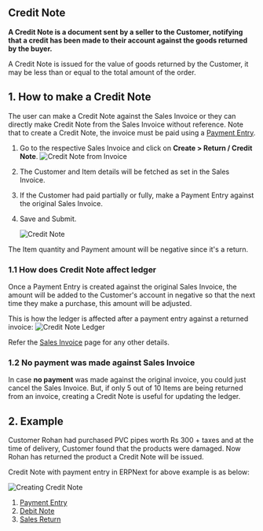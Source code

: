 ## Credit Note

**A Credit Note is a document sent by a seller to the Customer, notifying that a credit has been made to their account against the goods returned by the buyer.**

A Credit Note is issued for the value of goods returned by the Customer, it may be less than or equal to the total amount of the order.

## 1\. How to make a Credit Note

The user can make a Credit Note against the Sales Invoice or they can directly make Credit Note from the Sales Invoice without reference. Note that to create a Credit Note, the invoice must be paid using a [Payment Entry](https://docs.erpnext.com/docs/v13/user/manual/en/accounts/payment-entry).

1.  Go to the respective Sales Invoice and click on **Create > Return / Credit Note**. ![Credit Note from Invoice](https://docs.erpnext.com/files/credit-note-from-invoice.png)
    
2.  The Customer and Item details will be fetched as set in the Sales Invoice.
    
3.  If the Customer had paid partially or fully, make a Payment Entry against the original Sales Invoice.
4.  Save and Submit.
    
    ![Credit Note](https://docs.erpnext.com/files/credit-note.png)
    

The Item quantity and Payment amount will be negative since it's a return.

### 1.1 How does Credit Note affect ledger

Once a Payment Entry is created against the original Sales Invoice, the amount will be added to the Customer's account in negative so that the next time they make a purchase, this amount will be adjusted.

This is how the ledger is affected after a payment entry against a returned invoice: ![Credit Note Ledger](https://docs.erpnext.com/files/credit-note-ledger.png)

Refer the [Sales Invoice](https://docs.erpnext.com/docs/v13/user/manual/en/accounts/sales-invoice) page for any other details.

### 1.2 No payment was made against Sales Invoice

In case **no payment** was made against the original invoice, you could just cancel the Sales Invoice. But, if only 5 out of 10 Items are being returned from an invoice, creating a Credit Note is useful for updating the ledger.

## 2\. Example

Customer Rohan had purchased PVC pipes worth Rs 300 + taxes and at the time of delivery, Customer found that the products were damaged. Now Rohan has returned the product a Credit Note will be issued.

Credit Note with payment entry in ERPNext for above example is as below:

![Creating Credit Note](https://docs.erpnext.com/files/creating-credit-note.gif)

1.  [Payment Entry](https://docs.erpnext.com/docs/v13/user/manual/en/accounts/payment-entry)
2.  [Debit Note](https://docs.erpnext.com/docs/v13/user/manual/en/accounts/debit-note)
3.  [Sales Return](https://docs.erpnext.com/docs/v13/user/manual/en/stock/sales-return)